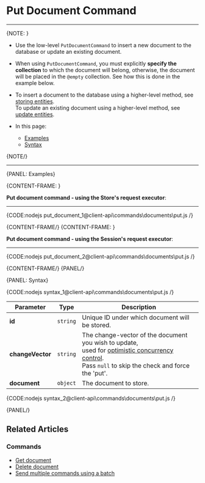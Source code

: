 # Put Document Command
---

{NOTE: }

* Use the low-level `PutDocumentCommand` to insert a new document to the database or update an existing document.

* When using `PutDocumentCommand`, you must explicitly **specify the collection** to which the document will belong,
  otherwise, the document will be placed in the `@empty` collection. See how this is done in the example below.

* To insert a document to the database using a higher-level method, see [storing entities](../../../client-api/session/storing-entities).  
  To update an existing document using a higher-level method, see [update entities](../../../client-api/session/updating-entities).

* In this page:

   * [Examples](../../../client-api/commands/documents/put#examples)
   * [Syntax](../../../client-api/commands/documents/put#syntax)

{NOTE/}

---

{PANEL: Examples}

{CONTENT-FRAME: }

**Put document command - using the Store's request executor**:

---

{CODE:nodejs put_document_1@client-api\commands\documents\put.js /}

{CONTENT-FRAME/}
{CONTENT-FRAME: }

**Put document command - using the Session's request executor**:

---

{CODE:nodejs put_document_2@client-api\commands\documents\put.js /}

{CONTENT-FRAME/}
{PANEL/}

{PANEL: Syntax}

{CODE:nodejs syntax_1@client-api\commands\documents\put.js /}

| Parameter        | Type     | Description                                                                                                                                                                                                                                          |
|------------------|----------|------------------------------------------------------------------------------------------------------------------------------------------------------------------------------------------------------------------------------------------------------|
| **id**           | `string` | Unique ID under which document will be stored.                                                                                                                                                                                                       |
| **changeVector** | `string` | The change-vector of the document you wish to update,<br>used for [optimistic concurrency control](../../../server/clustering/replication/change-vector#concurrency-control-&-change-vectors).<br>Pass `null` to skip the check and force the 'put'. |
| **document**     | `object` | The document to store.                                                                                                                                                                                                                               |

{CODE:nodejs syntax_2@client-api\commands\documents\put.js /}

{PANEL/}

## Related Articles

### Commands

- [Get document](../../../client-api/commands/documents/get)
- [Delete document](../../../client-api/commands/documents/delete)
- [Send multiple commands using a batch](../../../client-api/commands/batches/how-to-send-multiple-commands-using-a-batch)
